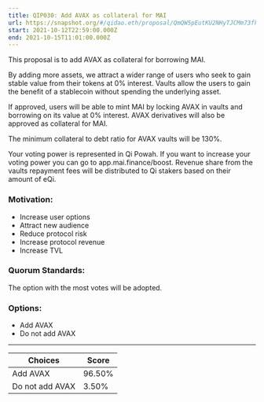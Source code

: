 ```yaml
---
title: QIP030: Add AVAX as collateral for MAI
url: https://snapshot.org/#/qidao.eth/proposal/QmQW5pEutKU2NHyTJCMm73fkiHVG1xMVxggzap8umPStZc
start: 2021-10-12T22:59:00.000Z
end: 2021-10-15T11:01:00.000Z
---
```

This proposal is to add AVAX as collateral for borrowing MAI.

By adding more assets, we attract a wider range of users who seek to gain stable value from their tokens at 0% interest. Vaults allow the users to gain the benefit of a stablecoin without spending the underlying asset.

If approved, users will be able to mint MAI by locking AVAX in vaults and borrowing on its value at 0% interest. AVAX derivatives will also be approved as collateral for MAI.

The minimum collateral to debt ratio for AVAX vaults will be 130%.

Your voting power is represented in Qi Powah. If you want to increase your voting power you can go to app.mai.finance/boost. Revenue share from the vaults repayment fees will be distributed to Qi stakers based on their amount of eQi.

### Motivation:
* Increase user options
* Attract new audience
* Reduce protocol risk
* Increase protocol revenue
* Increase TVL

### Quorum Standards:

The option with the most votes will be adopted.

### Options:

* Add AVAX
* Do not add AVAX
---
| Choices | Score |
| --- | --- |
| Add AVAX | 96.50% |
| Do not add AVAX | 3.50% |

